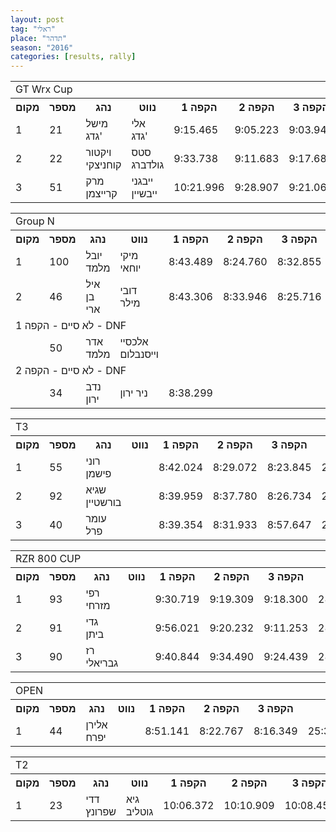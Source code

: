 ```yaml
---
layout: post
tag: "ראלי"
place: "תדהר"
season: "2016"
categories: [results, rally]
---
```

<table class="line_color">
<tr>
    <td colspan="99" class="title_font">GT Wrx Cup</td>
</tr>
<tr class="rnkh_bkcolor">
    <th class="rnkh_font">מקום</th>
    <th class="rnkh_font">מספר</th>
    <th class="rnkh_font">נהג</th>
    <th class="rnkh_font">נווט</th>
    <th class="rnkh_font">הקפה 1</th>
    <th class="rnkh_font">הקפה 2</th>
    <th class="rnkh_font">הקפה 3</th>
    <th class="rnkh_font">זמן</th>
    <th class="rnkh_font">פער</th>
</tr>
<tr class="rnk_bkcolor">
    <td class="rnk_font">1</td>
    <td class="rnk_font">21</td>
    <td class="rnk_font">מישל גדג'</td>
    <td class="rnk_font">אלי גדג'</td>
    <td class="rnk_font">9:15.465</td>
    <td class="rnk_font">9:05.223</td>
    <td class="rnk_font">9:03.942</td>
    <td class="rnk_font">27:24.630</td>
    <td class="rnk_font"></td>
</tr>
<tr class="rnk_bkcolor">
    <td class="rnk_font">2</td>
    <td class="rnk_font">22</td>
    <td class="rnk_font">ויקטור קוחניצקי</td>
    <td class="rnk_font">סטס גולדברג</td>
    <td class="rnk_font">9:33.738</td>
    <td class="rnk_font">9:11.683</td>
    <td class="rnk_font">9:17.687</td>
    <td class="rnk_font">28:03.108</td>
    <td class="rnk_font">38.478</td>
</tr>
<tr class="rnk_bkcolor">
    <td class="rnk_font">3</td>
    <td class="rnk_font">51</td>
    <td class="rnk_font">מרק קרייצמן</td>
    <td class="rnk_font">ייבגני ייבשיין</td>
    <td class="rnk_font">10:21.996</td>
    <td class="rnk_font">9:28.907</td>
    <td class="rnk_font">9:21.069</td>
    <td class="rnk_font">29:11.972</td>
    <td class="rnk_font">1:47.342</td>
</tr>
</table>
<table class="line_color">
<tr>
    <td colspan="99" class="title_font">Group N</td>
</tr>
<tr class="rnkh_bkcolor">
    <th class="rnkh_font">מקום</th>
    <th class="rnkh_font">מספר</th>
    <th class="rnkh_font">נהג</th>
    <th class="rnkh_font">נווט</th>
    <th class="rnkh_font">הקפה 1</th>
    <th class="rnkh_font">הקפה 2</th>
    <th class="rnkh_font">הקפה 3</th>
    <th class="rnkh_font">זמן</th>
    <th class="rnkh_font">פער</th>
</tr>
<tr class="rnk_bkcolor">
    <td class="rnk_font">1</td>
    <td class="rnk_font">100</td>
    <td class="rnk_font">יובל מלמד</td>
    <td class="rnk_font">מיקי יוחאי</td>
    <td class="rnk_font">8:43.489</td>
    <td class="rnk_font">8:24.760</td>
    <td class="rnk_font">8:32.855</td>
    <td class="rnk_font">25:41.104</td>
    <td class="rnk_font"></td>
</tr>
<tr class="rnk_bkcolor">
    <td class="rnk_font">2</td>
    <td class="rnk_font">46</td>
    <td class="rnk_font">איל בן ארי</td>
    <td class="rnk_font">דובי מילר</td>
    <td class="rnk_font">8:43.306</td>
    <td class="rnk_font">8:33.946</td>
    <td class="rnk_font">8:25.716</td>
    <td class="rnk_font">25:42.968</td>
    <td class="rnk_font">1.864</td>
</tr>
<tr>
    <td colspan="99" class="subtitle_font">לא סיים - הקפה 1 - DNF</td>
</tr>
<tr class="rnk_bkcolor">
    <td class="rnk_font"></td>
    <td class="rnk_font">50</td>
    <td class="rnk_font">אדר מלמד</td>
    <td class="rnk_font">אלכסיי וייסנבלום</td>
    <td class="rnk_font"></td>
    <td class="rnk_font"></td>
    <td class="rnk_font"></td>
    <td class="rnk_font"></td>
    <td class="rnk_font"></td>
</tr>
<tr>
    <td colspan="99" class="subtitle_font">לא סיים - הקפה 2 - DNF</td>
</tr>
<tr class="rnk_bkcolor">
    <td class="rnk_font"></td>
    <td class="rnk_font">34</td>
    <td class="rnk_font">נדב ירון</td>
    <td class="rnk_font">ניר ירון</td>
    <td class="rnk_font">8:38.299</td>
    <td class="rnk_font"></td>
    <td class="rnk_font"></td>
    <td class="rnk_font"></td>
    <td class="rnk_font"></td>
</tr>
</table>
<table class="line_color">
<tr>
    <td colspan="99" class="title_font">T3</td>
</tr>
<tr class="rnkh_bkcolor">
    <th class="rnkh_font">מקום</th>
    <th class="rnkh_font">מספר</th>
    <th class="rnkh_font">נהג</th>
    <th class="rnkh_font">נווט</th>
    <th class="rnkh_font">הקפה 1</th>
    <th class="rnkh_font">הקפה 2</th>
    <th class="rnkh_font">הקפה 3</th>
    <th class="rnkh_font">זמן</th>
    <th class="rnkh_font">פער</th>
</tr>
<tr class="rnk_bkcolor">
    <td class="rnk_font">1</td>
    <td class="rnk_font">55</td>
    <td class="rnk_font">רוני פישמן</td>
    <td class="rnk_font"></td>
    <td class="rnk_font">8:42.024</td>
    <td class="rnk_font">8:29.072</td>
    <td class="rnk_font">8:23.845</td>
    <td class="rnk_font">25:34.941</td>
    <td class="rnk_font"></td>
</tr>
<tr class="rnk_bkcolor">
    <td class="rnk_font">2</td>
    <td class="rnk_font">92</td>
    <td class="rnk_font">שגיא בורשטיין</td>
    <td class="rnk_font"></td>
    <td class="rnk_font">8:39.959</td>
    <td class="rnk_font">8:37.780</td>
    <td class="rnk_font">8:26.734</td>
    <td class="rnk_font">25:44.473</td>
    <td class="rnk_font">9.532</td>
</tr>
<tr class="rnk_bkcolor">
    <td class="rnk_font">3</td>
    <td class="rnk_font">40</td>
    <td class="rnk_font">עומר פרל</td>
    <td class="rnk_font"></td>
    <td class="rnk_font">8:39.354</td>
    <td class="rnk_font">8:31.933</td>
    <td class="rnk_font">8:57.647</td>
    <td class="rnk_font">26:08.934</td>
    <td class="rnk_font">33.993</td>
</tr>
</table>
<table class="line_color">
<tr>
    <td colspan="99" class="title_font">RZR 800 CUP</td>
</tr>
<tr class="rnkh_bkcolor">
    <th class="rnkh_font">מקום</th>
    <th class="rnkh_font">מספר</th>
    <th class="rnkh_font">נהג</th>
    <th class="rnkh_font">נווט</th>
    <th class="rnkh_font">הקפה 1</th>
    <th class="rnkh_font">הקפה 2</th>
    <th class="rnkh_font">הקפה 3</th>
    <th class="rnkh_font">זמן</th>
    <th class="rnkh_font">פער</th>
</tr>
<tr class="rnk_bkcolor">
    <td class="rnk_font">1</td>
    <td class="rnk_font">93</td>
    <td class="rnk_font">רפי מזרחי</td>
    <td class="rnk_font"></td>
    <td class="rnk_font">9:30.719</td>
    <td class="rnk_font">9:19.309</td>
    <td class="rnk_font">9:18.300</td>
    <td class="rnk_font">28:08.328</td>
    <td class="rnk_font"></td>
</tr>
<tr class="rnk_bkcolor">
    <td class="rnk_font">2</td>
    <td class="rnk_font">91</td>
    <td class="rnk_font">גדי ביתן</td>
    <td class="rnk_font"></td>
    <td class="rnk_font">9:56.021</td>
    <td class="rnk_font">9:20.232</td>
    <td class="rnk_font">9:11.253</td>
    <td class="rnk_font">28:27.506</td>
    <td class="rnk_font">19.178</td>
</tr>
<tr class="rnk_bkcolor">
    <td class="rnk_font">3</td>
    <td class="rnk_font">90</td>
    <td class="rnk_font">רז גבריאלי</td>
    <td class="rnk_font"></td>
    <td class="rnk_font">9:40.844</td>
    <td class="rnk_font">9:34.490</td>
    <td class="rnk_font">9:24.439</td>
    <td class="rnk_font">28:39.773</td>
    <td class="rnk_font">31.445</td>
</tr>
</table>
<table class="line_color">
<tr>
    <td colspan="99" class="title_font">OPEN</td>
</tr>
<tr class="rnkh_bkcolor">
    <th class="rnkh_font">מקום</th>
    <th class="rnkh_font">מספר</th>
    <th class="rnkh_font">נהג</th>
    <th class="rnkh_font">נווט</th>
    <th class="rnkh_font">הקפה 1</th>
    <th class="rnkh_font">הקפה 2</th>
    <th class="rnkh_font">הקפה 3</th>
    <th class="rnkh_font">זמן</th>
    <th class="rnkh_font">פער</th>
</tr>
<tr class="rnk_bkcolor">
    <td class="rnk_font">1</td>
    <td class="rnk_font">44</td>
    <td class="rnk_font">אלירן יפרח</td>
    <td class="rnk_font"></td>
    <td class="rnk_font">8:51.141</td>
    <td class="rnk_font">8:22.767</td>
    <td class="rnk_font">8:16.349</td>
    <td class="rnk_font">25:30.257</td>
    <td class="rnk_font"></td>
</tr>
</table>
<table class="line_color">
<tr>
    <td colspan="99" class="title_font">T2</td>
</tr>
<tr class="rnkh_bkcolor">
    <th class="rnkh_font">מקום</th>
    <th class="rnkh_font">מספר</th>
    <th class="rnkh_font">נהג</th>
    <th class="rnkh_font">נווט</th>
    <th class="rnkh_font">הקפה 1</th>
    <th class="rnkh_font">הקפה 2</th>
    <th class="rnkh_font">הקפה 3</th>
    <th class="rnkh_font">זמן</th>
    <th class="rnkh_font">פער</th>
</tr>
<tr class="rnk_bkcolor">
    <td class="rnk_font">1</td>
    <td class="rnk_font">23</td>
    <td class="rnk_font">דדי שפרונץ</td>
    <td class="rnk_font">גיא גוטליב</td>
    <td class="rnk_font">10:06.372</td>
    <td class="rnk_font">10:10.909</td>
    <td class="rnk_font">10:08.455</td>
    <td class="rnk_font">30:25.736</td>
    <td class="rnk_font"></td>
</tr>
</table>
